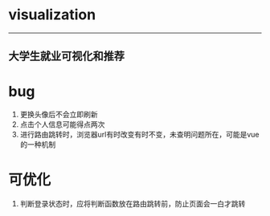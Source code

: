 # visualization

-------------------------
大学生就业可视化和推荐
--------------------------

# bug
1. 更换头像后不会立即刷新
2. 点击个人信息可能得点两次
3. 进行路由跳转时，浏览器url有时改变有时不变，未查明问题所在，可能是vue的一种机制


# 可优化
1. 判断登录状态时，应将判断函数放在路由跳转前，防止页面会一白才跳转
